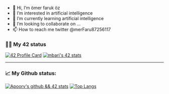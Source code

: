 - 👋 Hi, I’m ömer faruk öz
- 👀 I’m interested in artificial intelligence
- 🌱 I’m currently learning artificial intelligence
- 💞️ I’m looking to collaborate on ...
- 📫 How to reach me twitter @merFaru87256117


### 👨‍💻 My 42 status
[![42 Profile Card](https://1337-readme.vercel.app/api/profile?dark=true&login=ooz)](https://profile.intra.42.fr/users/ooz)
[![mbari's 42 stats](https://badge42.vercel.app/api/v2/cl1p6e1rr02210alasjjn885o/stats?cursusId=21&coalitionId=195)](https://profile.intra.42.fr/users/ooz)

---

### 📈 My Github status:
[![Apoorv's github && 42 stats](https://github-readme-stats.vercel.app/api?username=omer0909&show_icons=true&theme=radical)](https://github.com/omer0909)
[![Top Langs](https://github-readme-stats.vercel.app/api/top-langs/?username=omer0909&layout=compact&theme=radical)](https://github.com/omer0909)


<!---
omer0909/omer0909 is a ✨ special ✨ repository because its `README.md` (this file) appears on your GitHub profile.
You can click the Preview link to take a look at your changes.
--->
